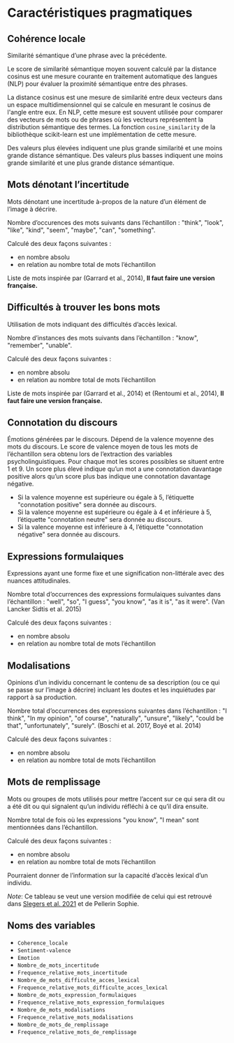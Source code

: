 # Caractéristiques pragmatiques

## Cohérence locale

Similarité sémantique d’une phrase avec la précédente.

Le score de similarité sémantique moyen souvent calculé par la distance cosinus est une mesure courante en traitement automatique des langues (NLP) pour évaluer la proximité sémantique entre des phrases.

La distance cosinus est une mesure de similarité entre deux vecteurs dans un espace multidimensionnel qui se calcule en mesurant le cosinus de l'angle entre eux. En NLP, cette mesure est souvent utilisée pour comparer des vecteurs de mots ou de phrases où les vecteurs représentent la distribution sémantique des termes. La fonction `cosine_similarity` de la bibliothèque scikit-learn est une implémentation de cette mesure.

Des valeurs plus élevées indiquent une plus grande similarité et une moins grande distance sémantique. Des valeurs plus basses indiquent une moins grande similarité et une plus grande distance sémantique.

## Mots dénotant l’incertitude

Mots dénotant une incertitude à-propos de la nature d’un élément de l’image à décrire.

Nombre d’occurences des mots suivants dans l’échantillon : "think", "look", "like", "kind", "seem", "maybe", "can", "something".

Calculé des deux façons suivantes :

- en nombre absolu 
- en relation au nombre total de mots l’échantillon

Liste de mots inspirée par (Garrard et al., 2014), **Il faut faire une version française.**

## Difficultés à trouver les bons mots

Utilisation de mots indiquant des difficultés d’accès lexical.

Nombre d’instances des mots suivants dans l’échantillon : "know", "remember", "unable".

Calculé des deux façons suivantes :

- en nombre absolu 
- en relation au nombre total de mots l’échantillon

Liste de mots inspirée par (Garrard et al., 2014) et (Rentoumi et al., 2014), **Il faut faire une version française.**

## Connotation du discours

Émotions générées par le discours. Dépend de la valence moyenne des mots du discours. Le score de valence moyen de tous les mots de l’échantillon sera obtenu lors de l’extraction des variables psycholinguistiques. Pour chaque mot les scores possibles se situent entre 1 et 9. Un score plus élevé indique qu’un mot a une connotation davantage positive alors qu’un score plus bas indique une connotation davantage négative. 

- Si la valence moyenne est supérieure ou égale à 5, l’étiquette "connotation positive" sera donnée au discours.
- Si la valence moyenne est supérieure ou égale à 4 et inférieure à 5, l’étiquette "connotation neutre" sera donnée au discours.
- Si la valence moyenne est inférieure à 4, l’étiquette "connotation négative" sera donnée au discours.

## Expressions formulaiques

Expressions ayant une forme fixe et une signification non-littérale avec des nuances attitudinales.

Nombre total d’occurrences des expressions formulaiques suivantes dans l’échantillon : "well", "so", "I guess", "you know", "as it is", "as it were". (Van Lancker Sidtis et al. 2015)

Calculé des deux façons suivantes : 

- en nombre absolu 
- en relation au nombre total de mots l’échantillon

## Modalisations

Opinions d’un individu concernant le contenu de sa description (ou ce qui se passe sur l’image à décrire) incluant les doutes et les inquiétudes par rapport à sa production.

Nombre total d’occurrences des expressions suivantes dans l’échantillon : "I think", "In my opinion", "of course", "naturally", "unsure", "likely", "could be that", "unfortunately", "surely". (Boschi et al. 2017, Boyé et al. 2014)

Calculé des deux façons suivantes : 

- en nombre absolu 
- en relation au nombre total de mots l’échantillon

## Mots de remplissage

Mots ou groupes de mots utilisés pour mettre l’accent sur ce qui sera dit ou a été dit ou qui signalent qu’un individu réfléchi à ce qu’il dira ensuite.

Nombre total de fois où les expressions "you know", "I mean" sont mentionnées dans l’échantillon.

Calculé des deux façons suivantes : 

- en nombre absolu 
- en relation au nombre total de mots l’échantillon

Pourraient donner de l’information sur la capacité d’accès lexical d’un individu.

*Note*: Ce tableau se veut une version modifiée de celui qui est retrouvé dans [Slegers et al. 2021](https://papyrus.bib.umontreal.ca/xmlui/bitstream/handle/1866/26432/Slegers_Antoine_2021_these.pdf?sequence=2) et de Pellerin Sophie.

## Noms des variables

- `Coherence_locale`
- `Sentiment-valence`
- `Emotion`
- `Nombre_de_mots_incertitude`
- `Frequence_relative_mots_incertitude`
- `Nombre_de_mots_difficulte_acces_lexical`
- `Frequence_relative_mots_difficulte_acces_lexical`
- `Nombre_de_mots_expression_formulaiques`
- `Frequence_relative_mots_expression_formulaiques`
- `Nombre_de_mots_modalisations`
- `Frequence_relative_mots_modalisations`
- `Nombre_de_mots_de_remplissage`
- `Frequence_relative_mots_de_remplissage`
